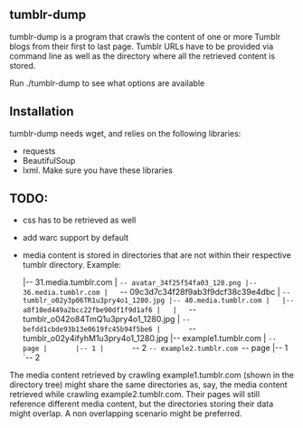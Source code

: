 ## tumblr-dump

tumblr-dump is a program that crawls the content of one or more Tumblr blogs from their first to last page.
Tumblr URLs have to be provided via command line as well as the directory where all the retrieved content is stored.

Run ./tumblr-dump to see what options are available


## Installation

tumblr-dump needs wget, and relies on the following libraries:
* requests
* BeautifulSoup
* lxml. Make sure you have these libraries


## TODO:
* css has to be retrieved as well
* add warc support by default
* media content is stored in directories that are not within their respective tumblr directory. Example:

    |-- 31.media.tumblr.com
    |   `-- avatar_34f25f54fa03_128.png
    |-- 36.media.tumblr.com
    |   `-- 09c3d7c34f28f9ab3f9dcf38c39e4dbc
    |       `-- tumblr_o02y3p06TR1u3pry4o1_1280.jpg
    |-- 40.media.tumblr.com
    |   |-- a8f10ed449a2bcc22fbe90df1f9d1af6
    |   |   `-- tumblr_o042o84TmQ1u3pry4o1_1280.jpg
    |   `-- befdd1cbde93b13e0619fc45b94f5be6
    |       `-- tumblr_o02y4ifyhM1u3pry4o1_1280.jpg
    |-- example1.tumblr.com
    |   `-- page
    |       |-- 1
    |       `-- 2
    `-- example2.tumblr.com
        `-- page
            |-- 1
            `-- 2

The media content retrieved by crawling example1.tumblr.com (shown in the directory tree) might share the same directories as, say, the media content retrieved while crawling example2.tumblr.com.
Their pages will still reference different media content, but the directories storing their data might overlap. A non overlapping scenario might be preferred.
